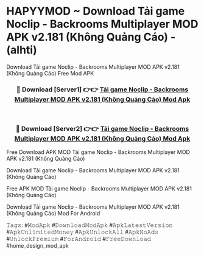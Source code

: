 # HAPYYMOD ~ Download Tải game Noclip - Backrooms Multiplayer MOD APK v2.181 (Không Quảng Cáo) - (alhti)
Download Tải game Noclip - Backrooms Multiplayer MOD APK v2.181 (Không Quảng Cáo) Free Mod APK

<div align="center">
<h3>🔴 Download [Server1] 👉👉 <a href="https://apk-comot.site?title=Tải_game_Noclip_-_Backrooms_Multiplayer_MOD_APK_v2.181_(Không_Quảng_Cáo)">Tải game Noclip - Backrooms Multiplayer MOD APK v2.181 (Không Quảng Cáo) Mod Apk</a></h3><br>

<h3>🔴 Download [Server2] 👉👉 <a href="https://apk-comot.site?title=Tải_game_Noclip_-_Backrooms_Multiplayer_MOD_APK_v2.181_(Không_Quảng_Cáo)">Tải game Noclip - Backrooms Multiplayer MOD APK v2.181 (Không Quảng Cáo) Mod Apk</a></h3>
</div>


Free Download APK MOD Tải game Noclip - Backrooms Multiplayer MOD APK v2.181 (Không Quảng Cáo)

Download Tải game Noclip - Backrooms Multiplayer MOD APK v2.181 (Không Quảng Cáo) 

Free APK MOD Tải game Noclip - Backrooms Multiplayer MOD APK v2.181 (Không Quảng Cáo) 

Download Tải game Noclip - Backrooms Multiplayer MOD APK v2.181 (Không Quảng Cáo) Mod For Android

𝚃𝚊𝚐𝚜: #𝙼𝚘𝚍𝙰𝚙𝚔 #𝙳𝚘𝚠𝚗𝚕𝚘𝚊𝚍𝙼𝚘𝚍𝙰𝚙𝚔 #𝙰𝚙𝚔𝙻𝚊𝚝𝚎𝚜𝚝𝚅𝚎𝚛𝚜𝚒𝚘𝚗 #𝙰𝚙𝚔𝚄𝚗𝚕𝚒𝚖𝚒𝚝𝚎𝚍𝙼𝚘𝚗𝚎𝚢 #𝙰𝚙𝚔𝚄𝚗𝚕𝚘𝚌𝚔𝙰𝚕𝚕 #𝙰𝚙𝚔𝙽𝚘𝙰𝚍𝚜 #𝚄𝚗𝚕𝚘𝚌𝚔𝙿𝚛𝚎𝚖𝚒𝚞𝚖 #𝙵𝚘𝚛𝙰𝚗𝚍𝚛𝚘𝚒𝚍 #𝙵𝚛𝚎𝚎𝙳𝚘𝚠𝚗𝚕𝚘𝚊𝚍 #home_design_mod_apk